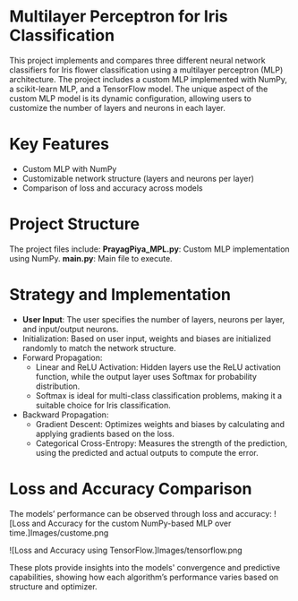 # Multilayer Perceptron for Iris Classification

This project implements and compares three different neural network classifiers for Iris flower classification using a multilayer perceptron (MLP) architecture. The project includes a custom MLP implemented with NumPy, a scikit-learn MLP, and a TensorFlow model. The unique aspect of the custom MLP model is its dynamic configuration, allowing users to customize the number of layers and neurons in each layer.

# Key Features
- Custom MLP with NumPy
- Customizable network structure (layers and neurons per layer)
- Comparison of loss and accuracy across models

# Project Structure
The project files include:
**PrayagPiya_MPL.py**: Custom MLP implementation using NumPy.
**main.py**: Main file to execute.

# Strategy and Implementation
- **User Input**: The user specifies the number of layers, neurons per layer, and input/output neurons.
- Initialization: Based on user input, weights and biases are initialized randomly to match the network structure.
- Forward Propagation:
  * Linear and ReLU Activation: Hidden layers use the ReLU activation function, while the output layer uses Softmax for probability distribution.
  * Softmax is ideal for multi-class classification problems, making it a suitable choice for Iris classification.
- Backward Propagation:
  * Gradient Descent: Optimizes weights and biases by calculating and applying gradients based on the loss.
  * Categorical Cross-Entropy: Measures the strength of the prediction, using the predicted and actual outputs to compute the error.

# Loss and Accuracy Comparison
The models’ performance can be observed through loss and accuracy:
![Loss and Accuracy for the custom NumPy-based MLP over time.]Images/custome.png

![Loss and Accuracy using TensorFlow.]Images/tensorflow.png

These plots provide insights into the models' convergence and predictive capabilities, showing how each algorithm’s performance varies based on structure and optimizer.
